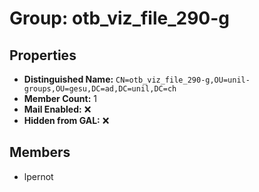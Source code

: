 # Group: otb_viz_file_290-g

## Properties

- **Distinguished Name:** `CN=otb_viz_file_290-g,OU=unil-groups,OU=gesu,DC=ad,DC=unil,DC=ch`
- **Member Count:** 1
- **Mail Enabled:** ❌
- **Hidden from GAL:** ❌

## Members

- lpernot
